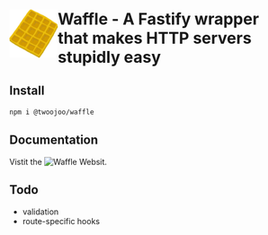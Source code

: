 # <img align="left" src="https://raw.githubusercontent.com/twoojoo/waffle/master/logo.png?raw=true" alt="logo" width="86" height="86"> Waffle - A Fastify wrapper that makes HTTP servers stupidly easy

## Install

```bash
npm i @twoojoo/waffle
```

## Documentation

Vistit the ![Waffle Websit](https://twoojoo.github.io/waffle/).

## Todo

- validation
- route-specific hooks


